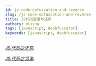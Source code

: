 ```yaml
---
id: js-code-obfuscation-and-reverse
slug: /js-code-obfuscation-and-reverse
title: JS代码混淆与还原
authors: mlishu
tags: [javascript, deobfuscator]
keywords: [javascript, deobfuscator]
---
```


<!-- truncate -->

[JS 代码之还原](/blog/js-code-deobfuscator)

[JS 代码之混淆](/blog/js-code-obfuscator)

